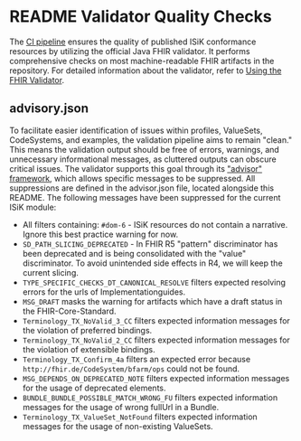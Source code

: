 # README Validator Quality Checks

The [CI pipeline](https://github.com/gematik/spec-ISiK-Terminplanung/blob/main-stufe-4/.github/workflows/main.yml)
ensures the quality of published ISiK conformance resources by utilizing the official Java FHIR
validator. It performs comprehensive checks on most machine-readable FHIR artifacts in the
repository. For detailed information about the validator, refer
to [Using the FHIR Validator](https://confluence.hl7.org/display/FHIR/Using+the+FHIR+Validator).

## advisory.json

To facilitate easier identification of issues within profiles, ValueSets, CodeSystems, and examples,
the validation pipeline aims to remain "clean." This means the validation output should be free of
errors, warnings, and unnecessary informational messages, as cluttered outputs can obscure critical
issues. The validator supports this goal through
its ["advisor" framework](https://confluence.hl7.org/display/FHIR/Validator+Advisor+Framework),
which allows specific messages to be suppressed. All suppressions are defined in the advisor.json
file, located alongside this README. The following messages have been suppressed for the current
ISiK module:

* All filters containing: `#dom-6` - ISiK resources do not contain a narrative. Ignore this best
  practice warning for now.
* `SD_PATH_SLICING_DEPRECATED` - In FHIR R5 "pattern" discriminator has been deprecated and is being
  consolidated with the "value" discriminator. To avoid unintended side effects in R4, we will keep
  the current slicing.
* `TYPE_SPECIFIC_CHECKS_DT_CANONICAL_RESOLVE` filters expected resolving errors for the urls of
  Implementationguides.
* `MSG_DRAFT` masks the warning for artifacts which have a draft
  status in the FHIR-Core-Standard.
* `Terminology_TX_NoValid_3_CC` filters expected information messages for the violation of preferred
  bindings.
* `Terminology_TX_NoValid_2_CC` filters expected information messages for the violation of
  extensible bindings.
* `Terminology_TX_Confirm_4a` filters an expected error because
  `http://fhir.de/CodeSystem/bfarm/ops` could not be found.
* `MSG_DEPENDS_ON_DEPRECATED_NOTE` filters expected information messages for the usage of deprecated
  elements.
* `BUNDLE_BUNDLE_POSSIBLE_MATCH_WRONG_FU` filters expected information messages for the usage of
  wrong fullUrl in a Bundle.
* `Terminology_TX_ValueSet_NotFound` filters expected information messages for the usage of
  non-existing ValueSets.


